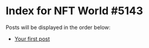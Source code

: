# Index for NFT World #5143
Posts will be displayed in the order below:

- [Your first post](./001-first.md)

